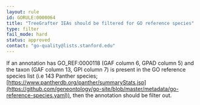 ```yaml
---
layout: rule
id: GORULE:0000064
title: "TreeGrafter IEAs should be filtered for GO reference species" 
type: filter
fail_mode: hard
status: approved
contact: "go-quality@lists.stanford.edu"
---
```


If an annotation has GO_REF:0000118 (GAF column 6, GPAD column 5) and the taxon (GAF column 13, GPI column 7) is present in the GO reference species list 
(i.e 143 Panther species; [https://www.pantherdb.org/panther/summaryStats.jsp](https://github.com/geneontology/go-site/blob/master/metadata/go-reference-species.yaml)), then the annotation should be filter out.
